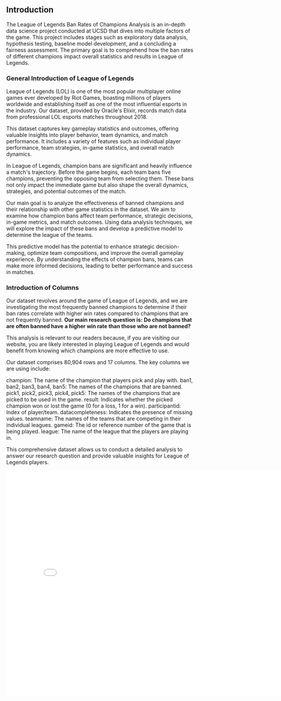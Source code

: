 ## Introduction

The League of Legends Ban Rates of Champions Analysis is an in-depth data science project conducted at UCSD that dives into multiple factors of the game. This project includes stages such as exploratory data analysis, hypothesis testing, baseline model development, and a concluding a fairness assessment. The primary goal is to comprehend how the ban rates of different champions impact overall statistics and results in League of Legends.

### General Introduction of League of Legends

League of Legends (LOL) is one of the most popular multiplayer online games ever developed by Riot Games, boasting millions of players worldwide and establishing itself as one of the most influential esports in the industry. Our dataset, provided by Oracle's Elixir, records match data from professional LOL esports matches throughout 2018.

This dataset captures key gameplay statistics and outcomes, offering valuable insights into player behavior, team dynamics, and match performance. It includes a variety of features such as individual player performance, team strategies, in-game statistics, and overall match dynamics.

In League of Legends, champion bans are significant and heavily influence a match's trajectory. Before the game begins, each team bans five champions, preventing the opposing team from selecting them. These bans not only impact the immediate game but also shape the overall dynamics, strategies, and potential outcomes of the match.

Our main goal is to analyze the effectiveness of banned champions and their relationship with other game statistics in the dataset. We aim to examine how champion bans affect team performance, strategic decisions, in-game metrics, and match outcomes. Using data analysis techniques, we will explore the impact of these bans and develop a predictive model to determine the league of the teams.

This predictive model has the potential to enhance strategic decision-making, optimize team compositions, and improve the overall gameplay experience. By understanding the effects of champion bans, teams can make more informed decisions, leading to better performance and success in matches.

### Introduction of Columns

Our dataset revolves around the game of League of Legends, and we are investigating the most frequently banned champions to determine if their ban rates correlate with higher win rates compared to champions that are not frequently banned. **Our main research question is: Do champions that are often banned have a higher win rate than those who are not banned?**

This analysis is relevant to our readers because, if you are visiting our website, you are likely interested in playing League of Legends and would benefit from knowing which champions are more effective to use.

Our dataset comprises 80,904 rows and 17 columns. The key columns we are using include:

champion: The name of the champion that players pick and play with.
ban1, ban2, ban3, ban4, ban5: The names of the champions that are banned.
pick1, pick2, pick3, pick4, pick5: The names of the champions that are picked to be used in the game.
result: Indicates whether the picked champion won or lost the game (0 for a loss, 1 for a win).
participantid: Index of player/team.
datacompleteness: Indicates the presence of missing values.
teamname: The names of the teams that are competing in their individual leagues.
gameid: The id or reference number of the game that is being played.
league: The name of the league that the players are playing in.

This comprehensive dataset allows us to conduct a detailed analysis to answer our research question and provide valuable insights for League of Legends players.





<iframe
  src="assets/Pick_vs_Ban_vs_Win_Rate.html"
  width="800"
  height="600"
  frameborder="0"
></iframe>
